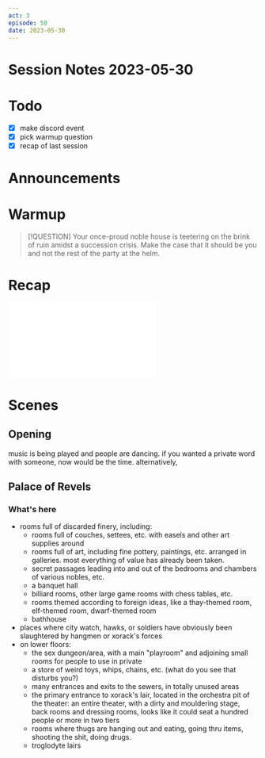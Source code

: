 ```yaml
---
act: 3
episode: 50
date: 2023-05-30
---
```

# Session Notes 2023-05-30
# Todo
- [x] make discord event
- [x] pick warmup question
- [x] recap of last session
# Announcements
# Warmup
> [!QUESTION] Your once-proud noble house is teetering on the brink of ruin amidst a succession crisis. Make the case that it should be you and not the rest of the party at the helm.
# Recap
![a3e49](../logbook/act-iii/a3e49.md)
# Scenes
## Opening
music is being played and people are dancing. if you wanted a private word with someone, now would be the time. alternatively, 
## Palace of Revels
### What's here
- rooms full of discarded finery, including:
	- rooms full of couches, settees, etc. with easels and other art supplies around
	- rooms full of art, including fine pottery, paintings, etc. arranged in galleries. most everything of value has already been taken.
	- secret passages leading into and out of the bedrooms and chambers of various nobles, etc.
	- a banquet hall
	- billiard rooms, other large game rooms with chess tables, etc.
	- rooms themed according to foreign ideas, like a thay-themed room, elf-themed room, dwarf-themed room
	- bathhouse
- places where city watch, hawks, or soldiers have obviously been slaughtered by hangmen or xorack's forces
- on lower floors:
	- the sex dungeon/area, with a main "playroom" and adjoining small rooms for people to use in private
	- a store of weird toys, whips, chains, etc. (what do you see that disturbs you?)
	- many entrances and exits to the sewers, in totally unused areas
	- the primary entrance to xorack's lair, located in the orchestra pit of the theater:  an entire theater, with a dirty and mouldering stage, back rooms and dressing rooms, looks like it could seat a hundred people or more in two tiers
	- rooms where thugs are hanging out and eating, going thru items, shooting the shit, doing drugs.
	- troglodyte lairs
